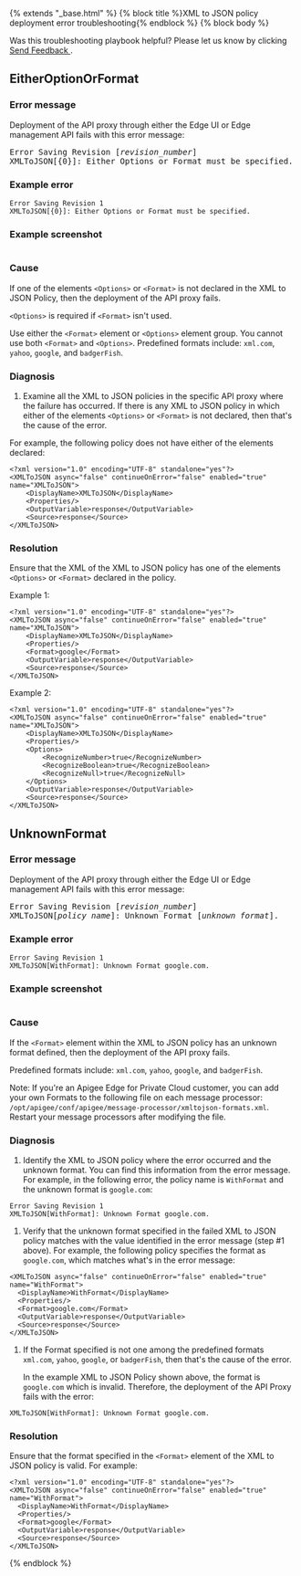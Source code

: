 {% extends "_base.html" %} {% block title %}XML to JSON policy deployment error troubleshooting{% endblock %} {% block body %}

<aside class="note">Was this troubleshooting playbook helpful? Please let us know
  by clicking <a href="" class="google-feedback"
   data-p="1636213" data-b="docsite" data-context="troubleshooting-feedback">
  Send Feedback 
</a>.</aside>

## EitherOptionOrFormat

### Error message

Deployment of the API proxy through either the Edge UI or Edge management API fails with this error message:

<pre class="prettyprint">
Error Saving Revision [<var>revision_number</var>]
XMLToJSON[{0}]: Either Options or Format must be specified.
</pre>

### Example error

```
Error Saving Revision 1
XMLToJSON[{0}]: Either Options or Format must be specified.
```

### Example screenshot

<img alt="" src="/api-platform/images/json2xml-error-1.png">


### Cause

If one of the elements `<Options>` or `<Format>` is not declared in the XML to JSON Policy, then the deployment of the API proxy fails.

`<Options>` is required if `<Format>` isn't used.

Use either the `<Format>` element or `<Options>` element group. You cannot use both `<Format>` and `<Options>`. Predefined formats include: `xml.com`, `yahoo`, `google`, and `badgerFish`.


### Diagnosis


1.  Examine all the XML to JSON policies in the specific API proxy where the failure has occurred. If there is any XML to JSON policy in which either of the elements `<Options>` or `<Format>` is not declared, then that's the cause of the error.

  For example, the following policy does not have either of the elements declared:

  ```
  <?xml version="1.0" encoding="UTF-8" standalone="yes"?>
  <XMLToJSON async="false" continueOnError="false" enabled="true" name="XMLToJSON">
      <DisplayName>XMLToJSON</DisplayName>
      <Properties/>
      <OutputVariable>response</OutputVariable>
      <Source>response</Source>
  </XMLToJSON>
  ```


### Resolution

Ensure that the XML of the XML to JSON policy has one of the elements `<Options>` or `<Format>` declared in the policy. 

Example 1:

```
<?xml version="1.0" encoding="UTF-8" standalone="yes"?>
<XMLToJSON async="false" continueOnError="false" enabled="true" name="XMLToJSON">
    <DisplayName>XMLToJSON</DisplayName>
    <Properties/>
    <Format>google</Format>
    <OutputVariable>response</OutputVariable>
    <Source>response</Source>
</XMLToJSON>
```

Example 2:

```
<?xml version="1.0" encoding="UTF-8" standalone="yes"?>
<XMLToJSON async="false" continueOnError="false" enabled="true" name="XMLToJSON">
    <DisplayName>XMLToJSON</DisplayName>
    <Properties/>
    <Options>
        <RecognizeNumber>true</RecognizeNumber>
        <RecognizeBoolean>true</RecognizeBoolean>
        <RecognizeNull>true</RecognizeNull>
    </Options>
    <OutputVariable>response</OutputVariable>
    <Source>response</Source>
</XMLToJSON>
```


## UnknownFormat


### Error message

Deployment of the API proxy through either the Edge UI or Edge management API fails with this error message:


<pre class="prettyprint">
Error Saving Revision [<var>revision_number</var>]
XMLToJSON[<var>policy_name</var>]: Unknown Format [<var>unknown_format</var>].
</pre>


### Example error


```
Error Saving Revision 1
XMLToJSON[WithFormat]: Unknown Format google.com.
```

### Example screenshot

<img alt="" src="/api-platform/images/json2xml-error-2.png">

### Cause

If the `<Format>` element within the XML to JSON policy has an unknown format defined, then the deployment of the API proxy fails.

Predefined formats include: `xml.com`, `yahoo`, `google`, and `badgerFish`.

Note:  If you're an Apigee Edge for Private Cloud customer, you can add your own Formats to the following file on each message processor: `/opt/apigee/conf/apigee/message-processor/xmltojson-formats.xml`. Restart your message processors after modifying the file.

### Diagnosis

1.  Identify the XML to JSON policy where the error occurred and the unknown format. You can find this information from the error message. For example, in the following error, the policy name is `WithFormat` and the unknown format is `google.com`:

  ```
  Error Saving Revision 1
  XMLToJSON[WithFormat]: Unknown Format google.com.
  ```

1.  Verify that the unknown format specified in the failed XML to JSON policy matches with the value identified in the error message (step #1 above). For example, the following policy specifies the format as `google.com`, which matches what's in the error message:

  ```
  <XMLToJSON async="false" continueOnError="false" enabled="true" name="WithFormat">
    <DisplayName>WithFormat</DisplayName>
    <Properties/>
    <Format>google.com</Format>
    <OutputVariable>response</OutputVariable>
    <Source>response</Source>
  </XMLToJSON>
  ```

1.  If the Format specified is not one among the predefined formats `xml.com`, `yahoo`, `google`, or `badgerFish`, then that's the cause of the error.

    In the example XML to JSON Policy shown above, the format is `google.com` which is invalid. Therefore, the deployment of the API Proxy fails with the error: 

  ```
  XMLToJSON[WithFormat]: Unknown Format google.com.
  ```

### Resolution

Ensure that the format specified in the `<Format>` element of the XML to JSON policy
  is valid. For example:

```
<?xml version="1.0" encoding="UTF-8" standalone="yes"?>
<XMLToJSON async="false" continueOnError="false" enabled="true" name="WithFormat">
  <DisplayName>WithFormat</DisplayName>
  <Properties/>
  <Format>google</Format>
  <OutputVariable>response</OutputVariable>
  <Source>response</Source>
</XMLToJSON>
```

{% endblock %}
